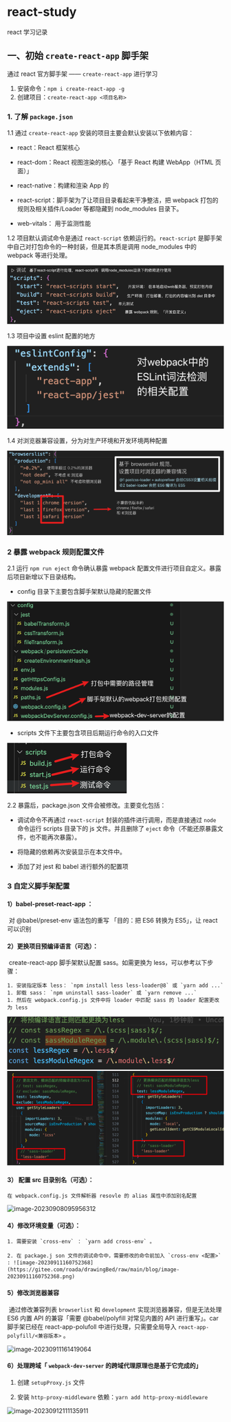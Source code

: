 # react-study

react 学习记录

## 一、初始 `create-react-app` 脚手架

 通过 react 官方脚手架 —— `create-react-app` 进行学习

1. 安装命令：`npm i create-react-app -g`
2. 创建项目：`create-react-app <项目名称>`

### 1. 了解 `package.json`

 1.1 通过 `create-react-app` 安装的项目主要会默认安装以下依赖内容：

- react：React 框架核心

- react-dom：React 视图渲染的核心 「基于 React 构建 WebApp（HTML 页面）」

- react-native：构建和渲染 App 的

- react-script：脚手架为了让项目目录看起来干净整洁，把 webpack 打包的规则及相关插件/Loader 等都隐藏到 node_modules 目录下。

- web-vitals： 用于监测性能

 1.2 项目默认调试命令是通过 `react-script` 依赖运行的。`react-script` 是脚手架中自己对打包命令的一种封装，但是其本质是调用 node_modules 中的 webpack 等进行处理。

![image-20230905162414415](https://raw.githubusercontent.com/C-G-L-A-D/drawingBed/main/blogimage-20230905162414415.png)

 1.3 项目中设置 eslint 配置的地方

![image-20230905164457255](https://raw.githubusercontent.com/C-G-L-A-D/drawingBed/main/blogimage-20230905164457255.png)

 1.4 对浏览器兼容设置，分为对生产环境和开发环境两种配置

![image-20230905165614940](https://raw.githubusercontent.com/C-G-L-A-D/drawingBed/main/blogimage-20230905165614940.png)

### 2 暴露 webpack 规则配置文件

 2.1 运行 `npm run eject` 命令确认暴露 webpack 配置文件进行项目自定义。暴露后项目新增以下目录结构。

- config 目录下主要包含脚手架默认隐藏的配置文件

![image-20230905172804129](https://raw.githubusercontent.com/C-G-L-A-D/drawingBed/main/blogimage-20230905172804129.png)

- scripts 文件下主要包含项目后期运行命令的入口文件

![image-20230905172948671](https://raw.githubusercontent.com/C-G-L-A-D/drawingBed/main/blogimage-20230905172948671.png)

 2.2 暴露后，package.json 文件会被修改。主要变化包括：

- 调试命令不再通过 `react-script` 封装的插件进行调用，而是直接通过 `node` 命令运行 scripts 目录下的 js 文件。并且删除了 `eject` 命令（不能还原暴露文件，也不能再次暴露）。

- 将隐藏的依赖再次安装显示在本文件中。
- 添加了对 jest 和 babel 进行额外的配置项

### 3 自定义脚手架配置

#### 1）babel-preset-react-app ：

​	对 @babel/preset-env 语法包的重写 「目的：把 ES6 转换为 ES5」，让 react 可以识别

#### 2）更换项目预编译语言（可选）：

​	 create-react-app 脚手架默认配置 sass。如需更换为 less，可以参考以下步骤：  

	1. 安装指定版本 less： `npm install less less-loader@8` 或 `yarn add ...`  
	1. 卸载 sass： `npm uninstall sass-loader` 或 `yarn remove ...` 
	1. 然后在 webpack.config.js 文件中将 loader 中匹配 sass 的 loader 配置更改为 less 

![image-20230907172626887](https://raw.githubusercontent.com/C-G-L-A-D/drawingBed/main/blogimage-20230907172626887.png) ![image-20230907173315005](https://raw.githubusercontent.com/C-G-L-A-D/drawingBed/main/blogimage-20230907173315005.png)

#### 3） 配置 src 目录别名（可选）：

 	在 webpack.config.js 文件解析器 resovle 的 alias 属性中添加别名配置

![image-20230908095956312](https://gitee.com/roada/drawingBed/raw/main/blog/image-20230908095956312.png)

#### 4）修改环境变量（可选）：

 	1. 需要安装 `cross-env` ： `yarn add cross-env` 。

	2. 在 package.j son 文件的调试命令中，需要修改的命令前加入 `cross-env <配置>` : ![image-20230911160752368](https://gitee.com/roada/drawingBed/raw/main/blog/image-20230911160752368.png) 

#### 5）修改浏览器兼容 

​	通过修改兼容列表 `browserlist` 和 `development` 实现浏览器兼容，但是无法处理 ES6 内置 API 的兼容「需要 @babel/polyfill 对常见内置的 API 进行重写」。car 脚手架已经在 react-app-polufoll 中进行处理，只需要全局导入 `react-app-polyfill/<兼容版本>` 。

![image-20230911161419064](https://gitee.com/roada/drawingBed/raw/main/blog/image-20230911161419064.png)

#### 6）处理跨域「 `webpack-dev-server` 的跨域代理原理也是基于它完成的」

1. 创建 `setupProxy.js` 文件 ​

2. 安装 `http-proxy-middleware` 依赖：`yarn add http-proxy-middleware` 

![image-20230912111135911](https://gitee.com/roada/drawingBed/raw/main/blog/image-20230912111135911.png)
